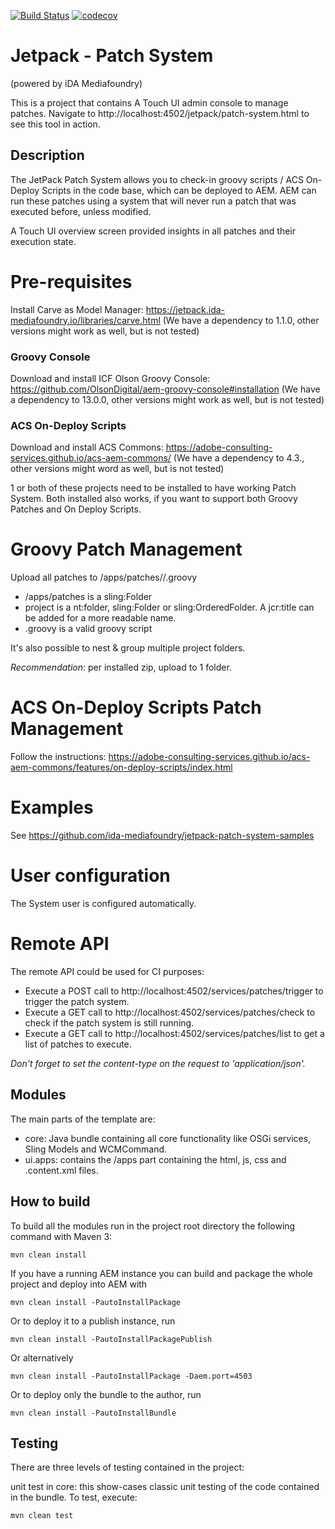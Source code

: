[![Build Status](https://travis-ci.org/ida-mediafoundry/jetpack-patch-system.svg?branch=master)](https://travis-ci.org/ida-mediafoundry/jetpack-patch-system) [![codecov](https://codecov.io/gh/ida-mediafoundry/jetpack-patch-system/branch/master/graph/badge.svg)](https://codecov.io/gh/ida-mediafoundry/jetpack-patch-system)

# Jetpack - Patch System
(powered by iDA Mediafoundry)

This is a project that contains A Touch UI admin console to manage patches.
Navigate to http://localhost:4502/jetpack/patch-system.html to see this tool in action.

## Description

The JetPack Patch System allows you to check-in groovy scripts / ACS On-Deploy Scripts in the code base, which can be deployed to AEM.
AEM can run these patches using a system that will never run a patch that was executed before, unless modified.

A Touch UI overview screen provided insights in all patches and their execution state.

# Pre-requisites

Install Carve as Model Manager: https://jetpack.ida-mediafoundry.io/libraries/carve.html
(We have a dependency to 1.1.0, other versions might work as well, but is not tested)

### Groovy Console
Download and install ICF Olson Groovy Console: https://github.com/OlsonDigital/aem-groovy-console#installation
(We have a dependency to 13.0.0, other versions might work as well, but is not tested)

### ACS On-Deploy Scripts
Download and install ACS Commons: https://adobe-consulting-services.github.io/acs-aem-commons/
(We have a dependency to 4.3., other versions might word as well, but is not tested)

1 or both of these projects need to be installed to have working Patch System. 
Both installed also works, if you want to support both Groovy Patches and On Deploy Scripts.

# Groovy Patch Management

Upload all patches to /apps/patches/<project>/<patch>.groovy
* /apps/patches is a sling:Folder
* project is a nt:folder, sling:Folder or sling:OrderedFolder. A jcr:title can be added for a more readable name.
* <patch>.groovy is a valid groovy script

It's also possible to nest & group multiple project folders.

_Recommendation_: per installed zip, upload to 1 <project> folder.

# ACS On-Deploy Scripts Patch Management

Follow the instructions: https://adobe-consulting-services.github.io/acs-aem-commons/features/on-deploy-scripts/index.html

# Examples

See https://github.com/ida-mediafoundry/jetpack-patch-system-samples

# User configuration

The System user is configured automatically.

# Remote API

The remote API could be used for CI purposes:

* Execute a POST call to http://localhost:4502/services/patches/trigger to trigger the patch system.
* Execute a GET call to http://localhost:4502/services/patches/check to check if the patch system is still running.
* Execute a GET call to http://localhost:4502/services/patches/list to get a list of patches to execute.

*Don't forget to set the content-type on the request to 'application/json'.*

## Modules

The main parts of the template are:

* core: Java bundle containing all core functionality like OSGi services, Sling Models and WCMCommand.
* ui.apps: contains the /apps part containing the html, js, css and .content.xml files.

## How to build

To build all the modules run in the project root directory the following command with Maven 3:

    mvn clean install

If you have a running AEM instance you can build and package the whole project and deploy into AEM with  

    mvn clean install -PautoInstallPackage
    
Or to deploy it to a publish instance, run

    mvn clean install -PautoInstallPackagePublish
    
Or alternatively

    mvn clean install -PautoInstallPackage -Daem.port=4503

Or to deploy only the bundle to the author, run

    mvn clean install -PautoInstallBundle

## Testing

There are three levels of testing contained in the project:

unit test in core: this show-cases classic unit testing of the code contained in the bundle. To test, execute:

    mvn clean test
